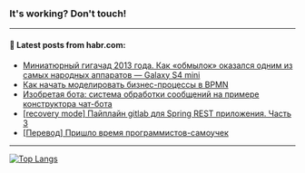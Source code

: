 ### It's working? Don't touch!

---
<!--
#### 🛠️ Technical stack:

![C++](https://img.shields.io/badge/C++-informational?logo=c%2B%2B&style=flat&logoColor=white&color=9C033A)
![Java](https://img.shields.io/badge/Java-informational?logo=java&style=flat&logoColor=white&color=007396)
![Kotlin](https://img.shields.io/badge/Kotlin-informational?logo=Kotlin&style=flat&logoColor=white&color=0095D5)
![JS](https://img.shields.io/badge/JS-informational?logo=javaScript&style=flat&logoColor=black&color=F7Df1E) <br>
![HTML5](https://img.shields.io/badge/HTML5-informational?logo=html5&style=flat&logoColor=white&color=E34F26)
![CSS3](https://img.shields.io/badge/CSS3-informational?logo=css3&style=flat&logoColor=white&color=157286)
![Sass](https://img.shields.io/badge/Saas-informational?logo=sass&style=flat&logoColor=white&color=hotpink)
![PHP](https://img.shields.io/badge/PHP-informational?logo=php&style=flat&logoColor=white&color=777BB4) <br>
![WebPAck](https://img.shields.io/badge/WebPack-informational?logo=webPack&style=flat&logoColor=white&color=FF6F00)
![Bootstrap](https://img.shields.io/badge/Bootstrap-informational?logo=Bootstrap&style=flat&logoColor=white&color=7952B3)
![MySQL](https://img.shields.io/badge/MySQL-informational?logo=MySQL&style=flat&logoColor=white&color=00f) <br>
![NodeJS](https://img.shields.io/badge/NodeJS-informational?logo=node.js&style=flat&logoColor=white&color=43853D)
![Spring](https://img.shields.io/badge/Spring-informational?logo=Spring&style=flat&logoColor=white&color=0A9EDC)
![Angular](https://img.shields.io/badge/Vue-informational?logo=vue.js&style=flat&logoColor=white&color=red)
![Git](https://img.shields.io/badge/Git-informational?logo=git&style=flat&logoColor=white&color=darkorange)

___
-->

#### 💬 Latest posts from habr.com:

<!-- BLOG-POST-LIST:START -->
- [Миниатюрный гигачад 2013 года. Как «обмылок» оказался одним из самых народных аппаратов — Galaxy S4 mini](https://habr.com/ru/post/697370/?utm_source=habrahabr&utm_medium=rss&utm_campaign=697370)
- [Как начать моделировать бизнес-процессы в BPMN](https://habr.com/ru/post/697326/?utm_source=habrahabr&utm_medium=rss&utm_campaign=697326)
- [Изобретая бота: система обработки сообщений на примере конструктора чат-бота](https://habr.com/ru/post/697024/?utm_source=habrahabr&utm_medium=rss&utm_campaign=697024)
- [[recovery mode] Пайплайн gitlab для Spring REST приложения. Часть 3](https://habr.com/ru/post/695336/?utm_source=habrahabr&utm_medium=rss&utm_campaign=695336)
- [[Перевод] Пришло время программистов-самоучек](https://habr.com/ru/post/697290/?utm_source=habrahabr&utm_medium=rss&utm_campaign=697290)
<!-- BLOG-POST-LIST:END -->

---

[![Top Langs](https://github-readme-stats.vercel.app/api/top-langs/?username=zloylis&layout=compact&hide_border=true&theme=dracula)](https://github.com/zloylis)
